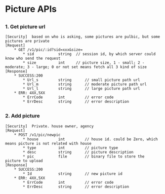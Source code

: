 # Picture APIs

##
### 1. Get picture url
	[Security]	based on who is asking, some pictures are pulbic, but some pictures are private
	[Request]
  		* GET /v1/pic/:id?sid=xxx&size=
	  		* sid 			string	// session id, by which server could know who send the request
	  		* size			int		// picture size, 1 - small; 2 - moderate; 3 - large; 0 or not set means fetch all 3 kind of size
	[Response]
		* SUCCESS:200 
			* Url_s			string 		// small picture path url
			* Url_m			string		// moderate picture path url
			* Url_l			string		// large picture path url
		* ERR: 4XX,5XX
	  		* ErrCode		int			// error code
	  		* ErrDesc		string		// error description

##
### 2. Add picture
	[Security]	Private. house owner, agency
	[Request]
  		* POST /v1/pic/newpic
	  		* house			int			// house id. could be Zero, which means picture is not related with house
	  		* type			int			// picture type
	  		* desc			string		// picture description
	  		* pic			file 		// binary file to store the picture to upload
	[Response]
		* SUCCESS:200 
			* Id			string 		// new picture id
		* ERR: 4XX,5XX
	  		* ErrCode		int			// error code
	  		* ErrDesc		string		// error description
